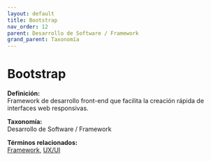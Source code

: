 ```yaml
---
layout: default
title: Bootstrap
nav_order: 12
parent: Desarrollo de Software / Framework
grand_parent: Taxonomía
---
```


# Bootstrap

**Definición:**  
Framework de desarrollo front-end que facilita la creación rápida de interfaces web responsivas.

**Taxonomía:**  
Desarrollo de Software / Framework

**Términos relacionados:**  
[Framework](https://maleniski.github.io/diccionario-angl-tec-mx/docs/taxonomia/framework/framework.html), [UX/UI](https://maleniski.github.io/diccionario-angl-tec-mx/docs/taxonomia/uxui/uxui.html)
